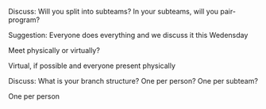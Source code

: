 Discuss: Will you split into subteams? In your subteams, will you pair-program?

Suggestion: Everyone does everything and we discuss it this Wedensday

Meet physically or virtually?   

Virtual, if possible and everyone present physically

Discuss: What is your branch structure? One per person? One per subteam?  

One per person
